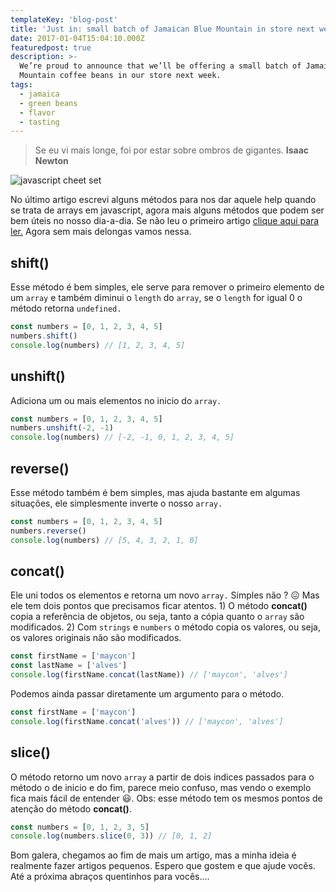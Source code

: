 ```yaml
---
templateKey: 'blog-post'
title: 'Just in: small batch of Jamaican Blue Mountain in store next week'
date: 2017-01-04T15:04:10.000Z
featuredpost: true
description: >-
  We’re proud to announce that we’ll be offering a small batch of Jamaica Blue
  Mountain coffee beans in our store next week.
tags:
  - jamaica
  - green beans
  - flavor
  - tasting
---
```


>Se eu vi mais longe, foi por estar sobre ombros de gigantes. **Isaac Newton**

![javascript cheet set](https://miro.medium.com/max/1400/1*nN5WFcCTIsGdlBHdUGzt7w.png)

No último artigo escrevi alguns métodos para nos dar aquele help quando se trata de arrays em javascript, agora mais alguns métodos que podem ser bem úteis no nosso dia-a-dia. Se não leu o primeiro artigo [clique aqui para ler.](https://mayconbalves.com.br/m%C3%A9todos-para-arrays-em-javascript-%E2%80%94-parte-01/) Agora sem mais delongas vamos nessa.

## shift()
Esse método é bem simples, ele serve para remover o primeiro elemento de um `array` e também diminui o `length` do `array`, se o `length` for igual 0 o método retorna `undefined.`

```javascript
const numbers = [0, 1, 2, 3, 4, 5]
numbers.shift()
console.log(numbers) // [1, 2, 3, 4, 5]
```

## unshift()
Adiciona um ou mais elementos no inicio do `array.`

```javascript
const numbers = [0, 1, 2, 3, 4, 5]
numbers.unshift(-2, -1)
console.log(numbers) // [-2, -1, 0, 1, 2, 3, 4, 5]
```


## reverse()
Esse método também é bem simples, mas ajuda bastante em algumas situações, ele simplesmente inverte o nosso `array.`

```javascript
const numbers = [0, 1, 2, 3, 4, 5]
numbers.reverse()
console.log(numbers) // [5, 4, 3, 2, 1, 0]
```

## concat()

Ele uni todos os elementos e retorna um novo `array.` Simples não ? 😖 Mas ele tem dois pontos que precisamos ficar atentos. 1) O método **concat()** copia a referência de objetos, ou seja, tanto a cópia quanto o `array` são modificados. 2) Com `strings` e `numbers` o método copia os valores, ou seja, os valores originais não são modificados.

```javascript
const firstName = ['maycon']
const lastName = ['alves']
console.log(firstName.concat(lastName)) // ['maycon', 'alves']
```

Podemos ainda passar diretamente um argumento para o método.

```javascript
const firstName = ['maycon']
console.log(firstName.concat('alves')) // ['maycon', 'alves']
```

## slice()

O método retorno um novo `array` a partir de dois indices passados para o método o de inicio e do fim, parece meio confuso, mas vendo o exemplo fica mais fácil de entender 😃. Obs: esse método tem os mesmos pontos de atenção do método **concat()**.

```javascript
const numbers = [0, 1, 2, 3, 5]
console.log(numbers.slice(0, 3)) // [0, 1, 2]
```

Bom galera, chegamos ao fim de mais um artigo, mas a minha ideia é realmente fazer artigos pequenos. Espero que gostem e que ajude vocês. Até a próxima abraços quentinhos para vocês….

